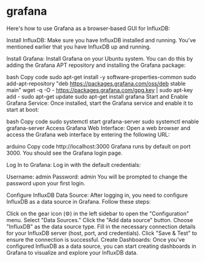 # grafana

Here's how to use Grafana as a browser-based GUI for InfluxDB:

Install InfluxDB: Make sure you have InfluxDB installed and running. You've mentioned earlier that you have InfluxDB up and running.

Install Grafana: Install Grafana on your Ubuntu system. You can do this by adding the Grafana APT repository and installing the Grafana package:

bash
Copy code
sudo apt-get install -y software-properties-common
sudo add-apt-repository "deb https://packages.grafana.com/oss/deb stable main"
wget -q -O - https://packages.grafana.com/gpg.key | sudo apt-key add -
sudo apt-get update
sudo apt-get install grafana
Start and Enable Grafana Service:
Once installed, start the Grafana service and enable it to start at boot:

bash
Copy code
sudo systemctl start grafana-server
sudo systemctl enable grafana-server
Access Grafana Web Interface:
Open a web browser and access the Grafana web interface by entering the following URL:

arduino
Copy code
http://localhost:3000
Grafana runs by default on port 3000. You should see the Grafana login page.

Log In to Grafana:
Log in with the default credentials:

Username: admin
Password: admin
You will be prompted to change the password upon your first login.

Configure InfluxDB Data Source:
After logging in, you need to configure InfluxDB as a data source in Grafana. Follow these steps:

Click on the gear icon (⚙️) in the left sidebar to open the "Configuration" menu.
Select "Data Sources."
Click the "Add data source" button.
Choose "InfluxDB" as the data source type.
Fill in the necessary connection details for your InfluxDB server (host, port, and credentials).
Click "Save & Test" to ensure the connection is successful.
Create Dashboards:
Once you've configured InfluxDB as a data source, you can start creating dashboards in Grafana to visualize and explore your InfluxDB data.
